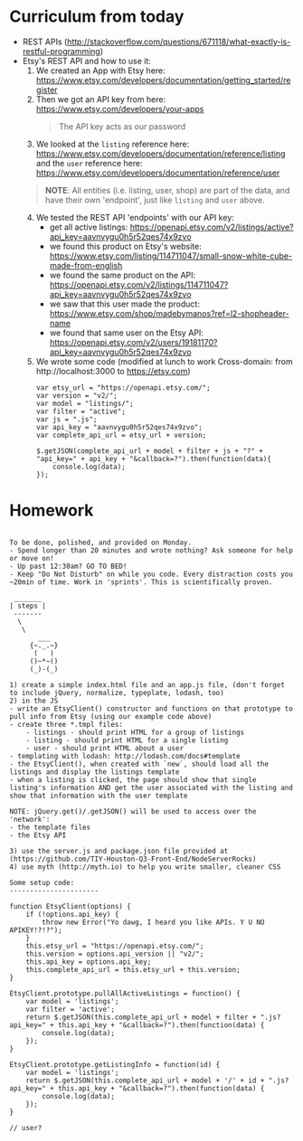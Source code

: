 # Curriculum from today
- REST APIs (http://stackoverflow.com/questions/671118/what-exactly-is-restful-programming)
- Etsy's REST API and how to use it:
	1. We created an App with Etsy here: https://www.etsy.com/developers/documentation/getting_started/register
	2. Then we got an API key from here: https://www.etsy.com/developers/your-apps
		> The API key acts as our password
	3. We looked at the `listing` reference here: https://www.etsy.com/developers/documentation/reference/listing and the `user` reference here: https://www.etsy.com/developers/documentation/reference/user
	> **NOTE**: All entities (i.e. listing, user, shop) are part of the data, and have their own 'endpoint', just like `listing` and `user` above.
	4. We tested the REST API 'endpoints' with our API key:
		- get all active listings: https://openapi.etsy.com/v2/listings/active?api_key=aavnvygu0h5r52qes74x9zvo
		- we found this product on Etsy's website: https://www.etsy.com/listing/114711047/small-snow-white-cube-made-from-english
		- we found the same product on the API: https://openapi.etsy.com/v2/listings/114711047?api_key=aavnvygu0h5r52qes74x9zvo
		- we saw that this user made the product: https://www.etsy.com/shop/madebymanos?ref=l2-shopheader-name
		- we found that same user on the Etsy API: https://openapi.etsy.com/v2/users/19181170?api_key=aavnvygu0h5r52qes74x9zvo
	5. We wrote some code (modified at lunch to work Cross-domain: from http://localhost:3000 to https://etsy.com)
		```
		var etsy_url = "https://openapi.etsy.com/";
		var version = "v2/";
		var model = "listings/";
		var filter = "active";
		var js = ".js";
		var api_key = "aavnvygu0h5r52qes74x9zvo";
		var complete_api_url = etsy_url + version;

		$.getJSON(complete_api_url + model + filter + js + "?" + "api_key=" + api_key + "&callback=?").then(function(data){
			console.log(data);
		});
		```
# Homework
```

To be done, polished, and provided on Monday.
- Spend longer than 20 minutes and wrote nothing? Ask someone for help or move on!
- Up past 12:30am? GO TO BED!
- Keep "Do Not Disturb" on while you code. Every distraction costs you ~20min of time. Work in 'sprints'. This is scientifically proven.

 _______
| steps |
 -------
  \
   \
       ___
     {~._.~}
      (   )
     ()~*~()
     (_)-(_)

1) create a simple index.html file and an app.js file, (don't forget to include jQuery, normalize, typeplate, lodash, too)
2) in the JS
- write an EtsyClient() constructor and functions on that prototype to pull info from Etsy (using our example code above)
- create three *.tmpl files:
	- listings - should print HTML for a group of listings
	- listing - should print HTML for a single listing
	- user - should print HTML about a user
- templating with lodash: http://lodash.com/docs#template
- the EtsyClient(), when created with `new`, should load all the listings and display the listings template
- when a listing is clicked, the page should show that single listing's information AND get the user associated with the listing and show that information with the user template

NOTE: jQuery.get()/.getJSON() will be used to access over the 'network':
- the template files
- the Etsy API

3) use the server.js and package.json file provided at (https://github.com/TIY-Houston-Q3-Front-End/NodeServerRocks)
4) use myth (http://myth.io) to help you write smaller, cleaner CSS

Some setup code:
----------------------

function EtsyClient(options) {
    if (!options.api_key) {
        throw new Error("Yo dawg, I heard you like APIs. Y U NO APIKEY!?!?");
    }
    this.etsy_url = "https://openapi.etsy.com/";
    this.version = options.api_version || "v2/";
    this.api_key = options.api_key;
    this.complete_api_url = this.etsy_url + this.version;
}

EtsyClient.prototype.pullAllActiveListings = function() {
    var model = 'listings';
    var filter = 'active';
    return $.getJSON(this.complete_api_url + model + filter + ".js?api_key=" + this.api_key + "&callback=?").then(function(data) {
        console.log(data);
    });
}

EtsyClient.prototype.getListingInfo = function(id) {
    var model = 'listings';
    return $.getJSON(this.complete_api_url + model + '/' + id + ".js?api_key=" + this.api_key + "&callback=?").then(function(data) {
        console.log(data);
    });
}

// user?
```